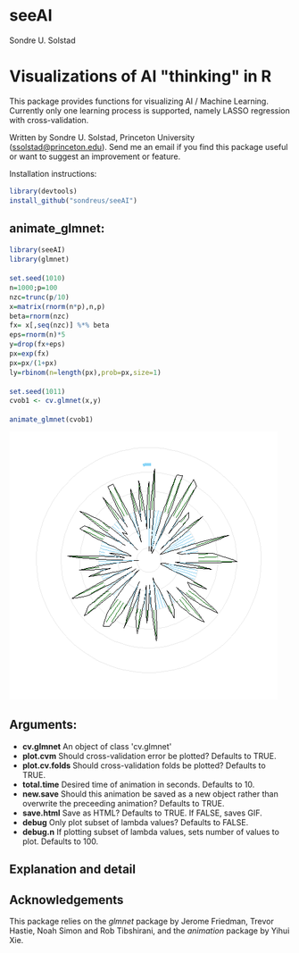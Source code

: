 seeAI
================
Sondre U. Solstad

Visualizations of AI "thinking" in R
==========================

This package provides functions for visualizing AI / Machine Learning. Currently only one learning process is supported, namely LASSO regression with cross-validation. 

Written by Sondre U. Solstad, Princeton University (<ssolstad@princeton.edu>). Send me an email if you find this package useful or want to suggest an improvement or feature.

Installation instructions:

``` r
library(devtools)
install_github("sondreus/seeAI")
```


animate_glmnet:
--------

``` r
library(seeAI)
library(glmnet)

set.seed(1010)
n=1000;p=100
nzc=trunc(p/10)
x=matrix(rnorm(n*p),n,p)
beta=rnorm(nzc)
fx= x[,seq(nzc)] %*% beta
eps=rnorm(n)*5
y=drop(fx+eps)
px=exp(fx)
px=px/(1+px)
ly=rbinom(n=length(px),prob=px,size=1)

set.seed(1011)
cvob1 <- cv.glmnet(x,y)

animate_glmnet(cvob1)

```

![](example.gif)

Arguments:
----------


-   **cv.glmnet** An object of class 'cv.glmnet'
-   **plot.cvm** Should cross-validation error be plotted? Defaults to TRUE.
-   **plot.cv.folds** Should cross-validation folds be plotted? Defaults to TRUE.
-   **total.time** Desired time of animation in seconds. Defaults to 10.
-   **new.save** Should this animation be saved as a new object rather than overwrite the preceeding animation? Defaults to TRUE.
-   **save.html** Save as HTML? Defaults to TRUE. If FALSE, saves GIF.
-   **debug** Only plot subset of lambda values? Defaults to FALSE.
-   **debug.n** If plotting subset of lambda values, sets number of values to plot. Defaults to 100. 


Explanation and detail
----------------------


Acknowledgements
----------------

This package relies on the *glmnet* package by Jerome Friedman, Trevor Hastie, Noah Simon and Rob Tibshirani, and the *animation* package by Yihui Xie.